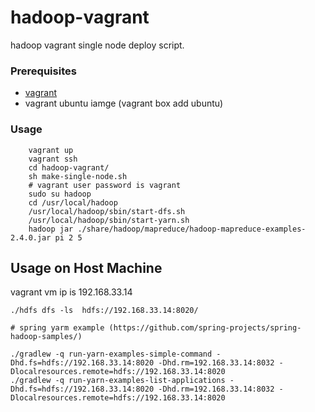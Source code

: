 hadoop-vagrant
==============

hadoop vagrant single node deploy script.

### Prerequisites
* [vagrant](http://www.vagrantup.com/) 
* vagrant ubuntu iamge (vagrant box add ubuntu) 

### Usage

		vagrant up
		vagrant ssh
		cd hadoop-vagrant/
		sh make-single-node.sh
		# vagrant user password is vagrant
		sudo su hadoop
		cd /usr/local/hadoop
		/usr/local/hadoop/sbin/start-dfs.sh
		/usr/local/hadoop/sbin/start-yarn.sh
		hadoop jar ./share/hadoop/mapreduce/hadoop-mapreduce-examples-2.4.0.jar pi 2 5

## Usage on Host Machine
vagrant vm ip is 192.168.33.14
	
	./hdfs dfs -ls  hdfs://192.168.33.14:8020/
	
	# spring yarm example (https://github.com/spring-projects/spring-hadoop-samples/)
	
	./gradlew -q run-yarn-examples-simple-command -Dhd.fs=hdfs://192.168.33.14:8020 -Dhd.rm=192.168.33.14:8032 -Dlocalresources.remote=hdfs://192.168.33.14:8020
	./gradlew -q run-yarn-examples-list-applications -Dhd.fs=hdfs://192.168.33.14:8020 -Dhd.rm=192.168.33.14:8032 -Dlocalresources.remote=hdfs://192.168.33.14:8020
